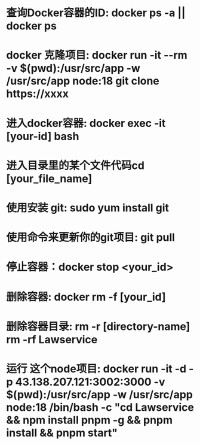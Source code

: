 # 查询Docker容器的ID: docker ps -a  ||  docker ps

# docker 克隆项目: docker run -it --rm -v $(pwd):/usr/src/app -w /usr/src/app node:18 git clone https://xxxx

# 进入docker容器: docker exec -it [your-id] bash    

# 进入目录里的某个文件代码cd [your_file_name]

# 使用安装 git: sudo yum install git

# 使用命令来更新你的git项目: git pull

# 停止容器：docker stop <your_id>

# 删除容器: docker rm -f [your_id]

# 删除容器目录: rm -r [directory-name]  rm -rf Lawservice

# 运行 这个node项目: docker run -it -d -p 43.138.207.121:3002:3000 -v $(pwd):/usr/src/app -w /usr/src/app node:18 /bin/bash -c "cd Lawservice && npm install pnpm -g && pnpm install && pnpm start"